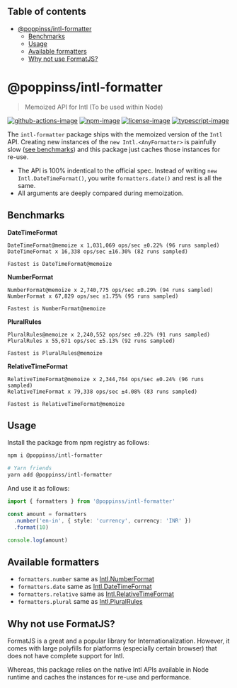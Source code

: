 <!-- START doctoc generated TOC please keep comment here to allow auto update -->
<!-- DON'T EDIT THIS SECTION, INSTEAD RE-RUN doctoc TO UPDATE -->
## Table of contents

- [@poppinss/intl-formatter](#poppinssintl-formatter)
  - [Benchmarks](#benchmarks)
  - [Usage](#usage)
  - [Available formatters](#available-formatters)
  - [Why not use FormatJS?](#why-not-use-formatjs)

<!-- END doctoc generated TOC please keep comment here to allow auto update -->

# @poppinss/intl-formatter
> Memoized API for Intl (To be used within Node)

[![github-actions-image]][github-actions-url] [![npm-image]][npm-url] [![license-image]][license-url] [![typescript-image]][typescript-url]

The `intl-formatter` package ships with the memoized version of the `Intl` API. Creating new instances of the `new Intl.<AnyFormatter>` is painfully slow ([see benchmarks](#benchmarks)) and this package just caches those instances for re-use.

- The API is 100% indentical to the official spec. Instead of writing `new Intl.DateTimeFormat()`, you write `formatters.date()` and rest is all the same.
- All arguments are deeply compared during memoization.

## Benchmarks

**DateTimeFormat**

```
DateTimeFormat@memoize x 1,031,069 ops/sec ±0.22% (96 runs sampled)
DateTimeFormat x 16,338 ops/sec ±16.30% (82 runs sampled)

Fastest is DateTimeFormat@memoize
```

**NumberFormat**

```
NumberFormat@memoize x 2,740,775 ops/sec ±0.29% (94 runs sampled)
NumberFormat x 67,829 ops/sec ±1.75% (95 runs sampled)

Fastest is NumberFormat@memoize
```

**PluralRules**

```
PluralRules@memoize x 2,240,552 ops/sec ±0.22% (91 runs sampled)
PluralRules x 55,671 ops/sec ±5.13% (92 runs sampled)

Fastest is PluralRules@memoize
```

**RelativeTimeFormat**

```
RelativeTimeFormat@memoize x 2,344,764 ops/sec ±0.24% (96 runs sampled)
RelativeTimeFormat x 79,338 ops/sec ±4.08% (83 runs sampled)

Fastest is RelativeTimeFormat@memoize
```

## Usage
Install the package from npm registry as follows:

```sh
npm i @poppinss/intl-formatter

# Yarn friends
yarn add @poppinss/intl-formatter
```

And use it as follows:

```ts
import { formatters } from '@poppinss/intl-formatter'

const amount = formatters
  .number('en-in', { style: 'currency', currency: 'INR' })
  .format(10)

console.log(amount)
```

## Available formatters

- `formatters.number` same as [Intl.NumberFormat](https://developer.mozilla.org/en-US/docs/Web/JavaScript/Reference/Global_Objects/Intl/NumberFormat/NumberFormat)
- `formatters.date` same as [Intl.DateTimeFormat](https://developer.mozilla.org/en-US/docs/Web/JavaScript/Reference/Global_Objects/Intl/DateTimeFormat/DateTimeFormat)
- `formatters.relative` same as [Intl.RelativeTimeFormat](https://developer.mozilla.org/en-US/docs/Web/JavaScript/Reference/Global_Objects/Intl/RelativeTimeFormat/RelativeTimeFormat)
- `formatters.plural` same as [Intl.PluralRules](https://developer.mozilla.org/en-US/docs/Web/JavaScript/Reference/Global_Objects/Intl/PluralRules/PluralRules)

## Why not use FormatJS?
FormatJS is a great and a popular library for Internationalization. However, it comes with large polyfills for platforms (especially certain browser) that does not have complete support for Intl. 

Whereas, this package relies on the native Intl APIs available in Node runtime and caches the instances for re-use and performance.

[github-actions-image]: https://img.shields.io/github/workflow/status/poppinss/intl-formatter/test?style=for-the-badge
[github-actions-url]: https://github.com/poppinss/intl-formatter/actions/workflows/test.yml "github-actions"

[npm-image]: https://img.shields.io/npm/v/@poppinss/intl-formatter.svg?style=for-the-badge&logo=npm
[npm-url]: https://npmjs.org/package/@poppinss/intl-formatter "npm"

[license-image]: https://img.shields.io/npm/l/@poppinss/intl-formatter?color=blueviolet&style=for-the-badge
[license-url]: LICENSE.md "license"

[typescript-image]: https://img.shields.io/badge/Typescript-294E80.svg?style=for-the-badge&logo=typescript
[typescript-url]:  "typescript"
